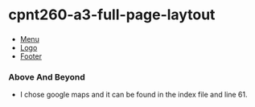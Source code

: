 # cpnt260-a3-full-page-laytout

### 
- [Menu](https://youtu.be/urol_SD1wz4?si=QzyV1Vx0hBobhlfd)
- [Logo](https://www.tutorialspoint.com/css/css_positioning.htm#:~:text=Absolute%20Positioning&text=top%2Dleft%20corner.-,You%20can%20use%20two%20values%20top%20and%20left%20along%20with,a%20negative%20value%20for%20top.)
- [Footer](https://www.youtube.com/watch?app=desktop&si=YlZg7nJHDae8lI7n&v=TaXql0h_wCA&feature=youtu.be)


### Above And Beyond 
- I chose google maps and it can be found in the index file and line 61.